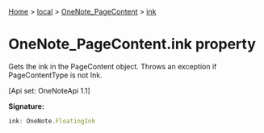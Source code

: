 [Home](./index) &gt; [local](local.md) &gt; [OneNote\_PageContent](local.onenote_pagecontent.md) &gt; [ink](local.onenote_pagecontent.ink.md)

# OneNote\_PageContent.ink property

Gets the ink in the PageContent object. Throws an exception if PageContentType is not Ink. 

 \[Api set: OneNoteApi 1.1\]

**Signature:**
```javascript
ink: OneNote.FloatingInk
```
